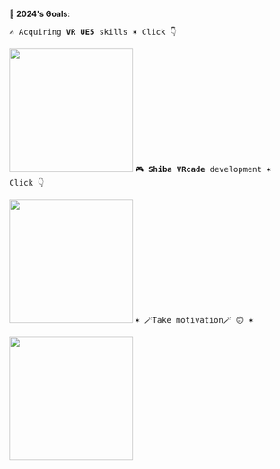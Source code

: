 **🎯 2024's Goals**:

<kbd>✍ Acquiring **VR UE5** skills ✶  Click 👇<br><br><a href="https://github.com/users/a113ssa/projects/4/"><img src="https://github.com/a113ssa/a113ssa/assets/95538451/51891a7b-0ef8-4089-9598-5c1582e800a2" align="bottom" height="220px"/></a></kbd>
<kbd>🎮 **Shiba VRcade** development ✶  Click 👇<br><br><a href="https://github.com/Shiba-VRcade"><img src="https://github.com/a113ssa/a113ssa/assets/95538451/21ae44da-7d4b-4cc7-98ad-c608dd86e002" height="220px"/></a></kbd>
<kbd>✶ 🪄Take motivation🪄 🙃 ✶  <br><br><a href="https://media.giphy.com/media/UqZ4imFIoljlr5O2sM/giphy.gif"><img src="https://media.giphy.com/media/UqZ4imFIoljlr5O2sM/giphy.gif" height="220px"/></a></kbd>
